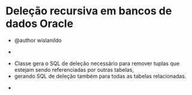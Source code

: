 # Deleção recursiva em bancos de dados Oracle


 * @author wislanildo
 * <p>
 * Classe gera o SQL de deleção necessário para remover tuplas que estejam sendo referenciadas por outras tabelas,
 * gerando SQL de deleção também para todas as tabelas relacionadas.
 * <p>
